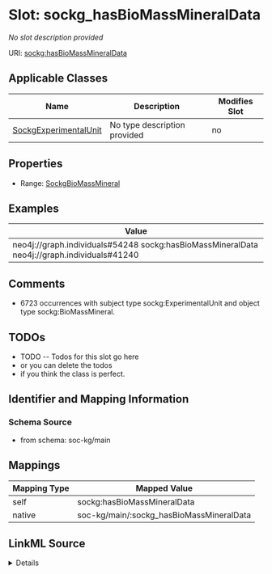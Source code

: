 

# Slot: sockg_hasBioMassMineralData


_No slot description provided_





URI: [sockg:hasBioMassMineralData](http://www.semanticweb.org/sockg/ontologies/2024/0/soil-carbon-ontology/hasBioMassMineralData)



<!-- no inheritance hierarchy -->





## Applicable Classes

| Name | Description | Modifies Slot |
| --- | --- | --- |
| [SockgExperimentalUnit](../classes/SockgExperimentalUnit.md) | No type description provided |  no  |







## Properties

* Range: [SockgBioMassMineral](../classes/SockgBioMassMineral.md)






## Examples

| Value |
| --- |
| neo4j://graph.individuals#54248 sockg:hasBioMassMineralData neo4j://graph.individuals#41240 |

## Comments

* 6723 occurrences with subject type sockg:ExperimentalUnit and object type sockg:BioMassMineral.

## TODOs

* TODO -- Todos for this slot go here
* or you can delete the todos
* if you think the class is perfect.

## Identifier and Mapping Information







### Schema Source


* from schema: soc-kg/main




## Mappings

| Mapping Type | Mapped Value |
| ---  | ---  |
| self | sockg:hasBioMassMineralData |
| native | soc-kg/main/:sockg_hasBioMassMineralData |




## LinkML Source

<details>
```yaml
name: sockg_hasBioMassMineralData
description: No slot description provided
todos:
- TODO -- Todos for this slot go here
- or you can delete the todos
- if you think the class is perfect.
comments:
- 6723 occurrences with subject type sockg:ExperimentalUnit and object type sockg:BioMassMineral.
examples:
- value: neo4j://graph.individuals#54248 sockg:hasBioMassMineralData neo4j://graph.individuals#41240
from_schema: soc-kg/main
rank: 1000
slot_uri: sockg:hasBioMassMineralData
alias: sockg_hasBioMassMineralData
domain_of:
- sockg_ExperimentalUnit
range: sockg_BioMassMineral

```
</details>